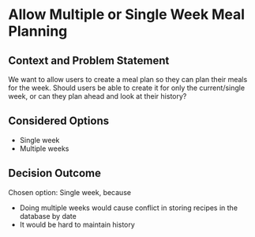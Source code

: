 # Allow Multiple or Single Week Meal Planning

## Context and Problem Statement

We want to allow users to create a meal plan so they can plan their meals for the week.
Should users be able to create it for only the current/single week, or can they plan ahead and look at their history?

## Considered Options

* Single week
* Multiple weeks

## Decision Outcome

Chosen option: Single week, because

* Doing multiple weeks would cause conflict in storing recipes in the database by date
* It would be hard to maintain history
